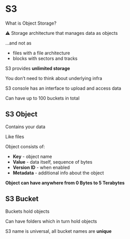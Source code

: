 # S3

What is Object Storage?

<aside>
⚠️ Storage architecture that manages data as objects

</aside>

…and not as 

- files with a file architecture
- blocks with sectors and tracks

S3 provides **unlimited storage**

You don’t need to think about underlying infra

S3 console has an interface to upload and access data

Can have up to 100 buckets in total

## S3 Object

Contains your data

Like files

Object consists of:

- **Key** - object name
- **Value** - data itself, sequence of bytes
- **Version ID** - when enabled
- **Metadata** - additional info about the object

**Object can have anywhere from 0 Bytes to 5 Terabytes**

## S3 Bucket

Buckets hold objects

Can have folders which in turn hold objects

S3 name is universal, all bucket names are **unique**